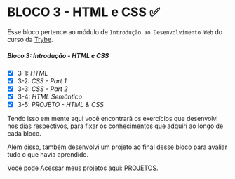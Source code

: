 # BLOCO 3 - HTML e CSS :white_check_mark:

Esse bloco pertence ao módulo de `Introdução ao Desenvolvimento Web` do curso da [Trybe](https://www.betrybe.com/). 

##### Bloco 3: Introdução - HTML e CSS

- [X] 3-1: _HTML_
- [X] 3-2: _CSS - Part 1_
- [X] 3-3: _CSS - Part 2_
- [X] 3-4: _HTML Semântico_
- [X] 3-5: _PROJETO - HTML & CSS_

Tendo isso em mente aqui você encontrará os exercícios que desenvolvi nos dias respectivos,
para fixar os conhecimentos que adquiri ao longo de cada bloco. 

Além disso, também desenvolvi um projeto ao final desse bloco para avaliar tudo o que havia aprendido.

Você pode Acessar meus projetos aqui: [PROJETOS](https://github.com/ANDREHORMAN1994/TRYBE-PROJETOS).
